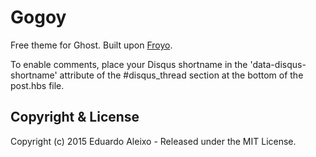# Gogoy

Free theme for Ghost. Built upon [Froyo](https://github.com/adriannorman/froyo-ghost-theme).


To enable comments, place your Disqus shortname in the 'data-disqus-shortname' attribute of the #disqus_thread section at the bottom of the post.hbs file.

## Copyright & License

Copyright (c) 2015 Eduardo Aleixo - Released under the MIT License.